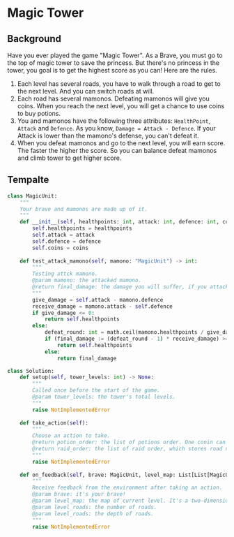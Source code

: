 # Magic Tower

## Background

Have you ever played the game "Magic Tower". As a Brave, you must go to the top of magic tower to save the princess. But there's no princess in the tower, you goal is to get the highest score as you can! Here are the rules.  
1. Each level has several roads, you have to walk through a road to get to the next level. And you can switch roads at will.
2. Each road has several mamonos. Defeating mamonos will give you coins. When you reach the next level, you will get a chance to use coins to buy potions.
3. You and mamonos have the following three attributes: `HealthPoint`, `Attack` and `Defence`. As you know, `Damage = Attack - Defence`. If your Attack is lower than the mamono's defense, you can't defeat it.
4. When you defeat mamonos and go to the next level, you will earn score. The faster the higher the score. So you can balance defeat mamonos and climb tower to get higher score.

## Tempalte

```python
class MagicUnit:
    """
    Your brave and mamonos are made up of it.
    """
    def __init__(self, healthpoints: int, attack: int, defence: int, coins: int) -> None:
        self.healthpoints = healthpoints
        self.attack = attack
        self.defence = defence
        self.coins = coins
    
    def test_attack_mamono(self, mamono: "MagicUnit") -> int:
        """
        Testing attck mamono.
        @param mamono: the attacked mamono.
        @return final_damage: the damage you will suffer, if you attack the mamono.
        """
        give_damage = self.attack - mamono.defence
        receive_damage = mamono.attack - self.defence
        if give_damage <= 0:
            return self.healthpoints
        else:
            defeat_round: int = math.ceil(mamono.healthpoints / give_damage)
            if (final_damage := (defeat_round - 1) * receive_damage) >= self.healthpoints:
                return self.healthpoints
            else:
                return final_damage

class Solution:
    def setup(self, tower_levels: int) -> None:
        """
        Called once before the start of the game.
        @param tower_levels: the tower's total levels.
        """
        raise NotImplementedError
    
    def take_action(self):
        """
        Choose an action to take.
        @return potion_order: the list of potions order. One conin can buy 100 healthpoints, 1 attack or 1 defence. The list is [healthpoints, attack, defence].
        @return raid_order: the list of raid order, which stores road number(0, 1, 2, 3, ect). If num < 0 or num >= level_roads, we will ignore the action. If you donn't walk to the end of one of the road, you will die. Which means the number of choices for one of the roads must to be greater than n.
        """
        raise NotImplementedError
    
    def on_feedback(self, brave: MagicUnit, level_map: List[List[MagicUnit]], level_roads: int, level_depth: int) -> None:
        """
        Receive feedback from the environment after taking an action.
        @param brave: it's your brave!
        @param level_map: the map of current level. It's a two-dimensional array, which full of mamonos.
        @param level_roads: the number of roads.
        @param level_roads: the depth of roads.
        """
        raise NotImplementedError
```
